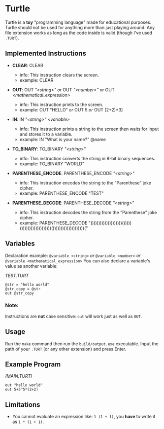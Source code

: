 # Turtle

Turtle is a **toy** "programming language" made for educational purposes. Turtle should not be used for anything more than just playing around. Any file extension works as long as the code inside is valid (though I've used `.TURT`).

## Implemented Instructions
* **CLEAR**: CLEAR
  * info: This instruction clears the screen.
  * example: CLEAR

* **OUT**: OUT _"\<string>"_ *or* OUT  _"\<number>"_ *or* OUT _<mathematical_expression>_
  * info: This instruction prints to the screen.
  * example: OUT "HELLO" *or* OUT 5 *or* OUT (2+2)*3]

* **IN**: IN _"\<string>"_ _\<variable>_
  * info: This instruction prints a string to the screen then waits for input and stores it to a variable.
  * example: IN "What is your name?" @name

* **TO_BINARY**: TO_BINARY _"\<string>"_
  * info: This instruction converts the string in 8-bit binary sequences.
  * example: TO_BINARY "WORLD"

* **PARENTHESE_ENCODE**: PARENTHESE_ENCODE _"\<string>"_
  * info: This instruction encodes the string to the "Parenthese" joke cipher.
  * example: PARENTHESE_ENCODE "TEST"

* **PARENTHESE_DECODE**: PARENTHESE_DECODE _"\<string>"_
  * info: This instruction decodes the string from the "Parenthese" joke cipher.
  * example: PARENTHESE_DECODE "))))))))))))))))))))()))))()))))))))))))))))))())))))))))))))))))))("

## Variables
Declaration example: `@variable <string>` *or* `@variable <number>` *or* `@variable <mathematical_expression>`
You can also declare a variable's value as another variable:

*TEST.TURT*
```
@str = "hello world"
@str_copy = @str
out @str_copy
```

### Note: 
Instructions are **not** case sensitive: `out` will work just as well as `OUT`.

## Usage
Run the `make` command then run the `build/output.exe` executable. Input the path of your `.TURT` (or any other extension) and press Enter. 

## Example Program
*(MAIN.TURT)*
```
out "hello world"
out 5+5^5*(2+2)
```

## Limitations
* You cannot evaluate an expression like: `1 (1 + 1)`, you **have** to write it as `1 * (1 + 1)`.